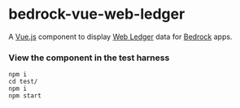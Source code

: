 # bedrock-vue-web-ledger

A [Vue.js][] component to display [Web Ledger][] data for [Bedrock][] apps.

### View the component in the test harness
```
npm i
cd test/
npm i
npm start
```

[Bedrock]: https://github.com/digitalbazaar/bedrock
[Vue.js]: https://vuejs.org/
[Web Ledger]: https://w3c.github.io/web-ledger/
